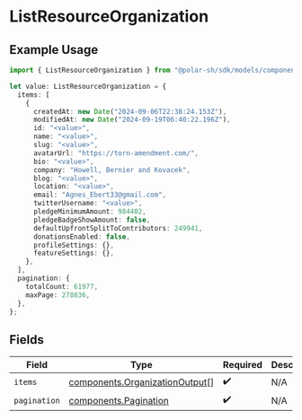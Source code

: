 # ListResourceOrganization

## Example Usage

```typescript
import { ListResourceOrganization } from "@polar-sh/sdk/models/components";

let value: ListResourceOrganization = {
  items: [
    {
      createdAt: new Date("2024-09-06T22:38:24.153Z"),
      modifiedAt: new Date("2024-09-19T06:40:22.196Z"),
      id: "<value>",
      name: "<value>",
      slug: "<value>",
      avatarUrl: "https://torn-amendment.com/",
      bio: "<value>",
      company: "Howell, Bernier and Kovacek",
      blog: "<value>",
      location: "<value>",
      email: "Agnes_Ebert33@gmail.com",
      twitterUsername: "<value>",
      pledgeMinimumAmount: 984402,
      pledgeBadgeShowAmount: false,
      defaultUpfrontSplitToContributors: 249941,
      donationsEnabled: false,
      profileSettings: {},
      featureSettings: {},
    },
  ],
  pagination: {
    totalCount: 61977,
    maxPage: 278836,
  },
};
```

## Fields

| Field                                                                            | Type                                                                             | Required                                                                         | Description                                                                      |
| -------------------------------------------------------------------------------- | -------------------------------------------------------------------------------- | -------------------------------------------------------------------------------- | -------------------------------------------------------------------------------- |
| `items`                                                                          | [components.OrganizationOutput](../../models/components/organizationoutput.md)[] | :heavy_check_mark:                                                               | N/A                                                                              |
| `pagination`                                                                     | [components.Pagination](../../models/components/pagination.md)                   | :heavy_check_mark:                                                               | N/A                                                                              |